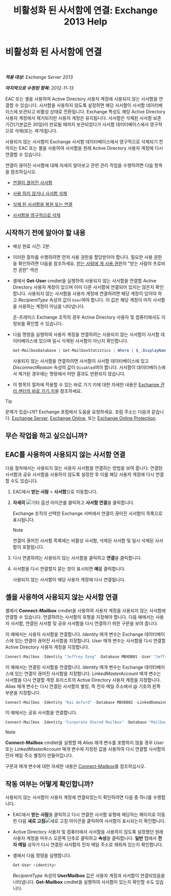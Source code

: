 ﻿---
title: '비활성화 된 사서함에 연결: Exchange 2013 Help'
TOCTitle: 비활성화 된 사서함에 연결
ms:assetid: a8abd399-75fd-4ee2-b2e4-634b55e4f79f
ms:mtpsurl: https://technet.microsoft.com/ko-kr/library/JJ863439(v=EXCHG.150)
ms:contentKeyID: 50556059
ms.date: 05/22/2018
mtps_version: v=EXCHG.150
ms.translationtype: MT
---

# 비활성화 된 사서함에 연결

 

_**적용 대상:** Exchange Server 2013_

_**마지막으로 수정된 항목:** 2012-11-13_

EAC 또는 셸을 사용하여 Active Directory 사용자 계정에 사용되지 않는 사서함을 연결할 수 있습니다. 사서함을 사용하지 않도록 설정하면 해당 사서함이 사서함 데이터베이스에 보관되고 비활성 상태로 전환됩니다. Exchange 특성도 해당 Active Directory 사용자 계정에서 제거되지만 사용자 계정은 유지됩니다. 사서함은 삭제된 사서함 보존 기간(기본값은 30일)이 만료될 때까지 보관되었다가 사서함 데이터베이스에서 영구적으로 삭제(또는 *제거*)됩니다.

사용되지 않는 사서함이 Exchange 사서함 데이터베이스에서 영구적으로 삭제되기 전까지는 EAC 또는 셸을 사용하여 사서함을 원래 Active Directory 사용자 계정에 다시 연결할 수 있습니다.

연결이 끊어진 사서함에 대해 자세히 알아보고 관련 관리 작업을 수행하려면 다음 항목을 참조하십시오.

  - [연결이 끊어진 사서함](disconnected-mailboxes-exchange-2013-help.md)

  - [사용 하지 않거나 사서함 삭제](disable-or-delete-a-mailbox-exchange-2013-help.md)

  - [삭제 된 사서함을 복원 또는 연결](connect-or-restore-a-deleted-mailbox-exchange-2013-help.md)

  - [사서함을 영구적으로 삭제](permanently-delete-a-mailbox-exchange-2013-help.md)

## 시작하기 전에 알아야 할 내용

  - 예상 완료 시간: 2분.

  - 이러한 절차를 수행하려면 먼저 사용 권한을 할당받아야 합니다. 필요한 사용 권한을 확인하려면 다음을 참조하세요. [받는 사람에 게 사용 권한](recipients-permissions-exchange-2013-help.md)의 "받는 사람의 프로비전 권한" 섹션

  - 셸에서 **Get-User** cmdlet을 실행하여 사용되지 않는 사서함을 연결할 Active Directory 사용자 계정이 있으며 이미 다른 사서함에 연결되어 있지는 않은지 확인합니다. 사용되지 않는 사서함을 사용자 계정에 연결하려면 해당 계정이 있어야 하고 *RecipientType* 속성의 값이 `User`여야 합니다. 이 값은 해당 계정이 아직 사서함을 사용하는 계정이 아님을 나타냅니다.
    
    온-프레미스 Exchange 조직의 경우 Active Directory 사용자 및 컴퓨터에서도 이 정보를 확인할 수 있습니다.

  - 다음 명령을 실행하여 사용자 계정을 연결하려는 사용되지 않는 사서함이 사서함 데이터베이스에 있으며 일시 삭제된 사서함이 아닌지 확인합니다.
    
    ```powershell
    Get-MailboxDatabase | Get-MailboxStatistics | Where { $_.DisplayName -eq "<display name>" } | fl DisplayName,Database,DisconnectReason
    ```

    사용되지 않는 사서함을 연결하려면 사서함이 사서함 데이터베이스에 있고 *DisconnectReason* 속성의 값이 `Disabled`여야 합니다. 사서함이 데이터베이스에서 제거된 경우에는 명령에서 어떤 결과도 반환되지 않습니다.

  - 이 항목의 절차에 적용할 수 있는 바로 가기 키에 대한 자세한 내용은 [Exchange 관리 센터의 바로 가기 키](keyboard-shortcuts-in-the-exchange-admin-center-exchange-online-protection-help.md)을 참조하세요.


> [!TIP]
> 문제가 있습니까? Exchange 포럼에서 도움을 요청하세요. 포럼 주소는 다음과 같습니다. <A href="https://go.microsoft.com/fwlink/p/?linkid=60612">Exchange Server</A>, <A href="https://go.microsoft.com/fwlink/p/?linkid=267542">Exchange Online</A>, 또는 <A href="https://go.microsoft.com/fwlink/p/?linkid=285351">Exchange Online Protection</A>.



## 무슨 작업을 하고 싶으십니까?

## EAC를 사용하여 사용되지 않는 사서함 연결

다음 절차에서는 사용되지 않는 사용자 사서함을 연결하는 방법을 보여 줍니다. 연결된 사서함과 공유 사서함을 사용하지 않도록 설정한 후 이를 해당 사용자 계정에 다시 연결할 수도 있습니다.

1.  EAC에서 **받는 사람** \> **사서함**으로 이동합니다.

2.  **자세히** ![기타 옵션 아이콘](images/JJ150550.5381819e-3b21-4873-8714-e9b956290b28(EXCHG.150).gif "기타 옵션 아이콘")를 클릭하고 **사서함 연결**을 클릭합니다.
    
    Exchange 조직의 선택한 Exchange 서버에서 연결이 끊어진 사서함이 목록으로 표시됩니다.
    

    > [!NOTE]
    > 연결이 끊어진 사서함 목록에는 비활성 사서함, 삭제된 사서함 및 일시 삭제된 사서함이 포함됩니다.



3.  다시 연결하려는 사용되지 않는 사서함을 클릭하고 **연결**을 클릭합니다.

4.  사서함을 다시 연결할지 묻는 창이 표시되면 **예**를 클릭합니다.
    
    사용되지 않는 사서함이 해당 사용자 계정에 다시 연결됩니다.

## 셸을 사용하여 사용되지 않는 사서함 연결

셸에서 **Connect-Mailbox** cmdlet을 사용하여 사용자 계정을 사용되지 않는 사서함에 연결할 수 있습니다. 연결하려는 사서함의 유형을 지정해야 합니다. 다음 예에서는 사용자 사서함, 연결된 사서함 및 공유 사서함을 다시 연결하기 위한 구문을 보여 줍니다.

이 예에서는 사용자 사서함을 연결합니다. *Identity* 매개 변수는 Exchange 데이터베이스에 있는 연결이 끊어진 사서함을 지정합니다. *User* 매개 변수는 사서함을 다시 연결할 Active Directory 사용자 계정을 지정합니다.

```powershell
Connect-Mailbox -Identity "Jeffrey Zeng" -Database MBXDB01 -User "Jeffrey Zeng"
```

이 예에서는 연결된 사서함을 연결합니다. *Identity* 매개 변수는 Exchange 데이터베이스에 있는 연결이 끊어진 사서함을 지정합니다. *LinkedMasterAccount* 매개 변수는 사서함을 다시 연결할 계정 포리스트의 Active Directory 사용자 계정을 지정합니다. *Alias* 매개 변수는 다시 연결된 사서함의 별칭, 즉 전자 메일 주소에서 @ 기호의 왼쪽 부분을 지정합니다.

```powershell
Connect-Mailbox -Identity "Kai Axford" -Database MBXDB02 -LinkedDomainController FabrikamDC01 -LinkedMasterAccount kai.axford@fabrikam.com -Alias kaia
```

이 예에서는 공유 사서함을 연결합니다.

```powershell
Connect-Mailbox -Identity "Corporate Shared Mailbox" -Database "Mailbox Database 03" -User "Corporate Shared Mailbox" -Alias corpshared -Shared
```

> [!NOTE]
> <STRONG>Connect-Mailbox</STRONG> cmdlet을 실행할 때 <EM>Alias</EM> 매개 변수를 포함하지 않을 경우 <EM>User</EM> 또는 <EM>LinkedMasterAccount</EM> 매개 변수에 지정된 값을 사용하여 다시 연결할 사서함의 전자 메일 주소 별칭이 만들어집니다.



구문과 매개 변수에 대한 자세한 내용은 [Connect-Mailbox](https://technet.microsoft.com/ko-kr/library/aa997878\(v=exchg.150\))를 참조하십시오.

## 작동 여부는 어떻게 확인합니까?

사용되지 않는 사서함이 사용자 계정에 연결되었는지 확인하려면 다음 중 하나를 수행합니다.

  - EAC에서 **받는 사람**을 클릭하고 다시 연결한 사서함 유형에 해당하는 페이지로 이동한 다음 **새로 고침**![새로 고침 아이콘](images/Dd353189.85f271ca-32a4-426c-842a-d2172567099d(EXCHG.150).gif "새로 고침 아이콘")을 클릭하여 사서함이 표시되는지 확인합니다.

  - Active Directory 사용자 및 컴퓨터에서 사서함을 사용하지 않도록 설정했던 원래 사용자 계정을 마우스 오른쪽 단추로 클릭하고 **속성**을 클릭합니다. **일반** 탭에서 **전자 메일** 상자가 다시 연결된 사서함의 전자 메일 주소로 채워져 있는지 확인합니다.

  - 셸에서 다음 명령을 실행합니다.
    
    ```powershell
    Get-User <identity>
    ```
    
    *RecipientType* 속성의 **UserMailbox** 값은 사용자 계정과 사서함이 연결되었음을 나타냅니다. **Get-Mailbox** cmdlet을 실행하여 사서함이 있는지 확인할 수도 있습니다.

